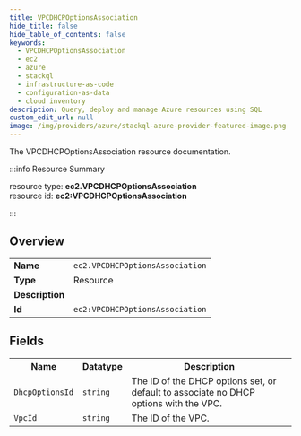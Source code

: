 ```yaml
---
title: VPCDHCPOptionsAssociation
hide_title: false
hide_table_of_contents: false
keywords:
  - VPCDHCPOptionsAssociation
  - ec2
  - azure
  - stackql
  - infrastructure-as-code
  - configuration-as-data
  - cloud inventory
description: Query, deploy and manage Azure resources using SQL
custom_edit_url: null
image: /img/providers/azure/stackql-azure-provider-featured-image.png
---
```

The VPCDHCPOptionsAssociation resource documentation.

:::info Resource Summary

<div class="row">
<div class="providerDocColumn">
<span>resource type:&nbsp;<b>ec2.VPCDHCPOptionsAssociation</b></span><br />
<span>resource id:&nbsp;<b>ec2:VPCDHCPOptionsAssociation</b></span><br />
</div>
</div>

:::

## Overview
<table><tbody>
<tr><td><b>Name</b></td><td><code>ec2.VPCDHCPOptionsAssociation</code></td></tr>
<tr><td><b>Type</b></td><td>Resource</td></tr>
<tr><td><b>Description</b></td><td></td></tr>
<tr><td><b>Id</b></td><td><code>ec2:VPCDHCPOptionsAssociation</code></td></tr>
</tbody></table>

## Fields
<table><tbody>
<tr><th>Name</th><th>Datatype</th><th>Description</th></tr>
<tr><td><code>DhcpOptionsId</code></td><td><code>string</code></td><td>The ID of the DHCP options set, or default to associate no DHCP options with the VPC.</td></tr><tr><td><code>VpcId</code></td><td><code>string</code></td><td>The ID of the VPC.</td></tr>
</tbody></table>